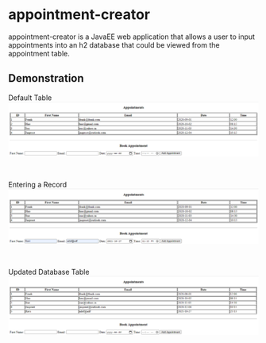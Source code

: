 # appointment-creator

appointment-creator is a JavaEE web application that allows a user to input appointments into an h2 database that could be viewed from the appointment table.

## Demonstration 
Default Table
![default-table](https://github.com/RaviRamchand/appointment-creator/blob/master/images/1.PNG)

<br />

Entering a Record
![record-entry](https://github.com/RaviRamchand/appointment-creator/blob/master/images/2.PNG)

<br />

Updated Database Table
![updated-table](https://github.com/RaviRamchand/appointment-creator/blob/master/images/3.PNG)
